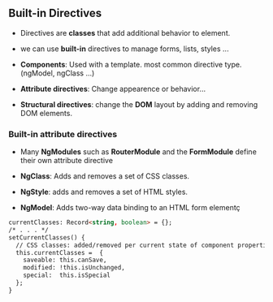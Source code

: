 ## Built-in Directives
* Directives are **classes** that add additional behavior to element.
* we can use **built-in** directives to manage forms, lists, styles ...

* **Components**: Used with a template. most common directive type. (ngModel, ngClass ...)
* **Attribute directives**: Change appearence or behavior...
* **Structural directives**: change the **DOM** layout by adding and removing DOM elements.

### Built-in attribute directives

* Many **NgModules** such as **RouterModule** and the **FormModule** define their own attribute directive

* **NgClass**: Adds and removes a set of CSS classes.
* **NgStyle**: adds and removes a set of HTML styles.
* **NgModel**: Adds two-way data binding to an HTML form elementç

```html
currentClasses: Record<string, boolean> = {};
/* . . . */
setCurrentClasses() {
  // CSS classes: added/removed per current state of component properties
  this.currentClasses =  {
    saveable: this.canSave,
    modified: !this.isUnchanged,
    special:  this.isSpecial
  };
}

```